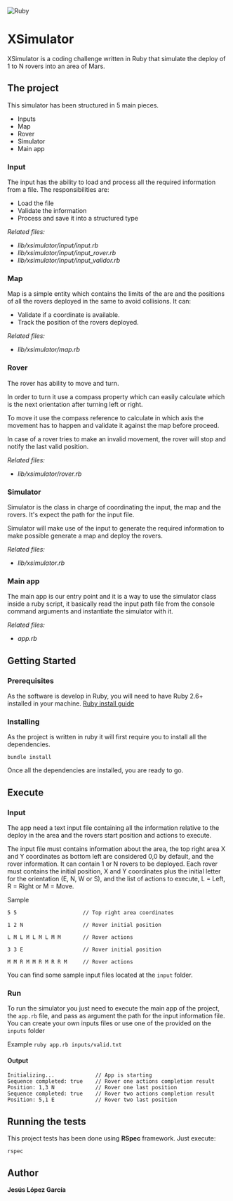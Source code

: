![Ruby](https://github.com/jesuslg123/xsimulator/workflows/Ruby/badge.svg)

# XSimulator

XSimulator is a coding challenge written in Ruby that simulate the deploy of 1 to N rovers into an area of Mars.

## The project

This simulator has been structured in 5 main pieces.

- Inputs
- Map
- Rover
- Simulator
- Main app

### Input

The input has the ability to load and process all the required information from a file. The responsibilities are:

- Load the file
- Validate the information
- Process and save it into a structured type

*Related files:* 
- *lib/xsimulator/input/input.rb*
- *lib/xsimulator/input/input_rover.rb*
- *lib/xsimulator/input/input_validor.rb*

### Map

Map is a simple entity which contains the limits of the are and the positions of all the rovers deployed in the same to avoid collisions. It can:

- Validate if a coordinate is available.
- Track the position of the rovers deployed.

*Related files:* 
- *lib/xsimulator/map.rb*

### Rover

The rover has ability to move and turn.

In order to turn it use a compass property which can easily calculate which is the next orientation after turning left or right.

To move it use the compass reference to calculate in which axis the movement has to happen and validate it against the map before proceed.

In case of a rover tries to make an invalid movement, the rover will stop and notify the last valid position.

*Related files:* 
- *lib/xsimulator/rover.rb*

### Simulator

Simulator is the class in charge of coordinating the input, the map and the rovers. It's expect the path for the input file.

Simulator will make use of the input to generate the required information to make possible generate a map and deploy the rovers.

*Related files:* 
- *lib/xsimulator.rb*

### Main app

The main app is our entry point and it is a way to use the simulator class inside a ruby script, it basically read the input path file from the console command arguments and instantiate the simulator with it.

*Related files:* 
- *app.rb*

## Getting Started

### Prerequisites

As the software is develop in Ruby, you will need to have Ruby 2.6+ installed in your machine. [Ruby install guide](https://www.ruby-lang.org/en/documentation/installation)

### Installing

As the project is written in ruby it will first require you to install all the dependencies.

    bundle install

Once all the dependencies are installed, you are ready to go.

## Execute

### Input 

The app need a text input file containing all the information relative to the deploy in the area and the rovers start position and actions to execute. 

The input file must contains information about the area, the top right area X and Y coordinates as bottom left are considered 0,0 by default, and the rover information. It can contain 1 or N rovers to be deployed. Each rover must contains the initial position, X and Y coordinates plus the initial letter for the orientation (E, N, W or S), and the list of actions to execute, L = Left, R = Right or M = Move.

Sample

```
5 5                     // Top right area coordinates
  
1 2 N                   // Rover initial position
  
L M L M L M L M M       // Rover actions
  
3 3 E                   // Rover initial position
  
M M R M M R M R R M     // Rover actions
```

You can find some sample input files located at the `input` folder.


### Run

To run the simulator you just need to execute the main app of the project, the  `app.rb` file, and pass as argument the path for the input information file. You can create your own inputs files or use one of the provided on the `inputs` folder

Example 
`ruby app.rb inputs/valid.txt`

#### Output

```
Initializing...             // App is starting
Sequence completed: true    // Rover one actions completion result
Position: 1,3 N             // Rover one last position
Sequence completed: true    // Rover two actions completion result
Position: 5,1 E             // Rover two last position
```

## Running the tests

This project tests has been done using **RSpec** framework. Just execute:

    rspec

## Author

**Jesús López García**
